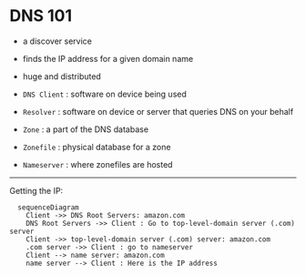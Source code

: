 # DNS 101

- a discover service
- finds the IP address for a given domain name
- huge and distributed

- `DNS Client` : software on device being used
- `Resolver` : software on device or server that queries DNS on your behalf
- `Zone` : a part of the DNS database
- `Zonefile` : physical database for a zone
- `Nameserver` : where zonefiles are hosted

---

Getting the IP:

```mermaid
  sequenceDiagram
    Client ->> DNS Root Servers: amazon.com
    DNS Root Servers ->> Client : Go to top-level-domain server (.com) server
    Client ->> top-level-domain server (.com) server: amazon.com
    .com server ->> Client : go to nameserver
    Client --> name server: amazon.com
    name server --> Client : Here is the IP address
```
